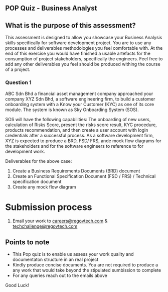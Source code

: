 ## POP Quiz - Business Analyst

## What is the purpose of this assessment?
This assessment is designed to allow you showcase your Business Analysis skills specifically for software development project. You are to use any processes and deliverables methodologies you feel comfortable with. At the end of this exercise you would have finished a usable artefacts for the consumption of project stakeholders, specifically the engineers. Feel free to add any other deliverables you feel should be produced withing the course of a project.

### Question 1

ABC Sdn Bhd a financial asset management company approached your company XYZ Sdn Bhd, a software engineering firm, to build a customer onboarding system with a Know your Customer (KYC) as one of its core module. The system is known as Sky Onboarding System (SOS). 

SOS will have the following capabilities: The onboarding of new users, calculation of Risks Score, present the risks score result, KYC procedure, products recommendation, and then create a user account with login credentials after a successful process. As a software development firm, XYZ is expected to produce a BRD, FSD/ FRS, ande mock flow diagrams for the stakeholders and for the software engineers to reference to for development work.

Deliverables for the above case:
1. Create a Business Requirements Documents (BRD) document
2. Create an Functional Specification Document (FSD / FRS) / Technical specification document
3. Create any mock flow diagram 

# Submission process

1. Email your work to careers@regovtech.com & techchallenge@regovtech.com

 ## Points to note
  - This Pop quiz is to enable us assess your work quality and documentaton structure in an real project
  - Kindly produce concise documents. You are not required to produce a any work that would take beyond the stipulated sumbission to complete 
  - For any queries reach out to the emails above


Good Luck!

